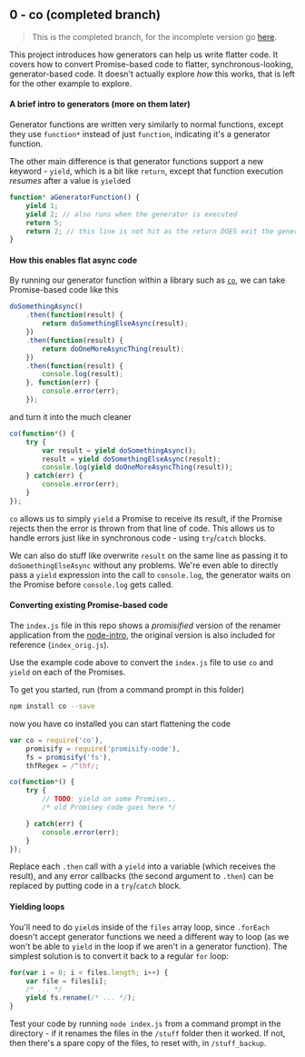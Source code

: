 ## 0 - co (completed branch)
> This is the completed branch, for the incomplete version go [here](jon-hall/generators-and-async/tree/master/0-co).

This project introduces how generators can help us write flatter code.  It covers how to convert Promise-based code to flatter, synchronous-looking, generator-based code.  It doesn't actually explore *how* this works, that is left for the other example to explore.

#### A brief intro to generators (more on them later)

Generator functions are written very similarly to normal functions, except they use `function*` instead of just `function`, indicating it's a generator function.

The other main difference is that generator functions support a new keyword - `yield`, which is a bit like `return`, except that function execution *resumes* after a value is `yield`ed

```js
function* aGeneratorFunction() {
    yield 1;
    yield 2; // also runs when the generator is executed
    return 5;
    return 2; // this line is not hit as the return DOES exit the generator
}
```

#### How this enables flat async code

By running our generator function within a library such as [`co`](https://github.com/tj/co), we can take Promise-based code like this

```js
doSomethingAsync()
    .then(function(result) {
        return doSomethingElseAsync(result);
    })
    .then(function(result) {
        return doOneMoreAsyncThing(result);
    })
    .then(function(result) {
        console.log(result);
    }, function(err) {
        console.error(err);
    });
```

and turn it into the much cleaner

```js
co(function*() {
    try {
        var result = yield doSomethingAsync();
        result = yield doSomethingElseAsync(result);
        console.log(yield doOneMoreAsyncThing(result));
    } catch(err) {
        console.error(err);
    }
});
```

`co` allows us to simply `yield` a Promise to receive its result, if the Promise rejects then the error is thrown from that line of code.  This allows us to handle errors just like in synchronous code - using `try`/`catch` blocks.

We can also do stuff like overwrite `result` on the same line as passing it to `doSomethingElseAsync` without any problems.  We're even able to directly pass a `yield` expression into the call to `console.log`, the generator waits on the Promise before `console.log` gets called.

#### Converting existing Promise-based code

The `index.js` file in this repo shows a *promisified* version of the renamer application from the [node-intro](https://github.com/jon-hall/node-intro), the original version is also included for reference (`index_orig.js`).

Use the example code above to convert the `index.js` file to use `co` and `yield` on each of the Promises.

To get you started, run (from a command prompt in this folder)

```sh
npm install co --save
```

now you have co installed you can start flattening the code

```js
var co = require('co'),
    promisify = require('promisify-node'),
    fs = promisify('fs'),
    thfRegex = /^thf/;

co(function*() {
    try {
        // TODO: yield on some Promises..
        /* old Promisey code goes here */

    } catch(err) {
        console.error(err);
    }
});
```

Replace each `.then` call with a `yield` into a variable (which receives the result), and any error callbacks (the second argument to `.then`) can be replaced by putting code in a `try`/`catch` block.

#### Yielding loops
You'll need to do `yield`s inside of the `files` array loop, since `.forEach` doesn't accept generator functions we need a different way to loop (as we won't be able to `yield` in the loop if we aren't in a generator function).  The simplest solution is to convert it back to a regular `for` loop:

```js
for(var i = 0; i < files.length; i++) {
    var file = files[i];
    /* ... */
    yield fs.rename(/* ... */);
}
```

Test your code by running `node index.js` from a command prompt in the directory - if it renames the files in the `/stuff` folder then it worked.  If not, then there's a spare copy of the files, to reset with, in `/stuff_backup`.
